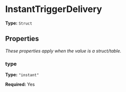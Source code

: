 # InstantTriggerDelivery

**Type:** `Struct`

## Properties

*These properties apply when the value is a struct/table.*

### type

**Type:** `"instant"`

**Required:** Yes

